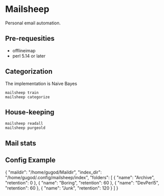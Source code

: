 Mailsheep
=========

Personal email automation.

## Pre-requesities

- offlineimap
- perl 5.14 or later

## Categorization

The implementation is Naive Bayes

    mailsheep train
    mailsheep categorize

## House-keeping

    mailsheep readall
    mailsheep purgeold

## Mail stats

## Config Example

{
    "maildir": "/home/gugod/Maildir",
    "index_dir": "/home/gugod/.config/mailsheep/index",
    "folders": [
        { "name": "Archive",       "retention": 0   },
        { "name": "Boring",        "retention": 60  },
        { "name": "DevPerl5",      "retention": 60  },
        { "name": "Junk",          "retention": 120 }
    ]
}
